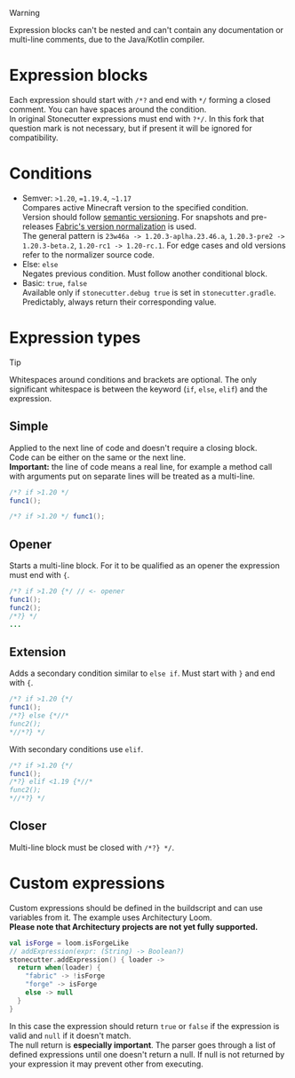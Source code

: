 > [!WARNING]
> Expression blocks can't be nested and can't contain any documentation or multi-line comments, due to the Java/Kotlin compiler.

# Expression blocks
Each expression should start with `/*?` and end with `*/` forming a closed comment. You can have spaces around the condition.  
In original Stonecutter expressions must end with `?*/`. In this fork that question mark is not necessary, but if present it will be ignored for compatibility.

# Conditions
- Semver: `>1.20`, `=1.19.4`, `~1.17`  
  Compares active Minecraft version to the specified condition.  
  Version should follow [semantic versioning](https://semver.org/). For snapshots and pre-releases [Fabric's version normalization](https://github.com/FabricMC/fabric-loader/blob/master/minecraft/src/main/java/net/fabricmc/loader/impl/game/minecraft/McVersionLookup.java) is used.  
  The general pattern is `23w46a -> 1.20.3-aplha.23.46.a`, `1.20.3-pre2 -> 1.20.3-beta.2`, `1.20-rc1 -> 1.20-rc.1`. For edge cases and old versions refer to the normalizer source code.
- Else: `else`  
  Negates previous condition. Must follow another conditional block.
- Basic: `true`, `false`  
  Available only if `stonecutter.debug true` is set in `stonecutter.gradle`.  
  Predictably, always return their corresponding value.

# Expression types
> [!TIP]
> Whitespaces around conditions and brackets are optional.
> The only significant whitespace is between the keyword (`if`, `else`, `elif`) and the expression.

## Simple
Applied to the next line of code and doesn't require a closing block.  
Code can be either on the same or the next line.  
**Important:** the line of code means a real line, for example a method call with arguments put on separate lines will be treated as a multi-line.
```java
/*? if >1.20 */
func1();

/*? if >1.20 */ func1();
```

## Opener
Starts a multi-line block. For it to be qualified as an opener the expression must end with `{`.
```java
/*? if >1.20 {*/ // <- opener
func1();
func2();
/*?} */
...
```

## Extension
Adds a secondary condition similar to `else if`. Must start with `}` and end with `{`.
```java
/*? if >1.20 {*/
func1();
/*?} else {*//*
func2();
*//*?} */
```

With secondary conditions use `elif`.
```java
/*? if >1.20 {*/
func1();
/*?} elif <1.19 {*//*
func2();
*//*?} */
```

## Closer
Multi-line block must be closed with `/*?} */`.

# Custom expressions
Custom expressions should be defined in the buildscript and can use variables from it. The example uses Architectury Loom.  
**Please note that Architectury projects are not yet fully supported.**
```kt
val isForge = loom.isForgeLike
// addExpression(expr: (String) -> Boolean?)
stonecutter.addExpression() { loader ->
  return when(loader) {
    "fabric" -> !isForge
    "forge" -> isForge
    else -> null
  }
}
```
In this case the expression should return `true` or `false` if the expression is valid and `null` if it doesn't match.  
The null return is **especially important**. The parser goes through a list of defined expressions until one doesn't return a null. If null is not returned by your expression it may prevent other from executing.